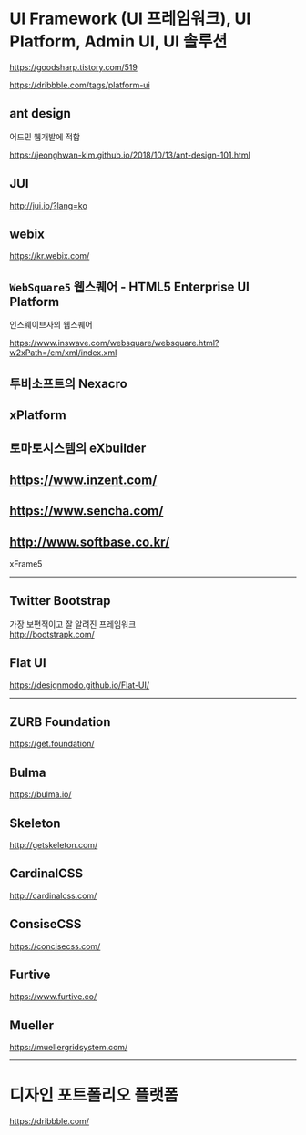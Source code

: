 # UI Framework (UI 프레임워크), UI Platform, Admin UI, UI 솔루션

https://goodsharp.tistory.com/519

https://dribbble.com/tags/platform-ui

## ant design

어드민 웹개발에 적합

https://jeonghwan-kim.github.io/2018/10/13/ant-design-101.html

## JUI

http://jui.io/?lang=ko

## webix

https://kr.webix.com/

## `WebSquare5` 웹스퀘어 - HTML5 Enterprise UI Platform

인스웨이브사의 웹스퀘어

https://www.inswave.com/websquare/websquare.html?w2xPath=/cm/xml/index.xml

## 투비소프트의 Nexacro

## xPlatform

## 토마토시스템의 eXbuilder

## https://www.inzent.com/

## https://www.sencha.com/

## http://www.softbase.co.kr/

xFrame5

---

## Twitter Bootstrap

가장 보편적이고 잘 알려진 프레임워크  
http://bootstrapk.com/

## Flat UI

https://designmodo.github.io/Flat-UI/

---

## ZURB Foundation

https://get.foundation/

## Bulma

https://bulma.io/

## Skeleton

http://getskeleton.com/

## CardinalCSS

http://cardinalcss.com/

## ConsiseCSS

https://concisecss.com/

## Furtive

https://www.furtive.co/

## Mueller

https://muellergridsystem.com/

---

# 디자인 포트폴리오 플랫폼

https://dribbble.com/
